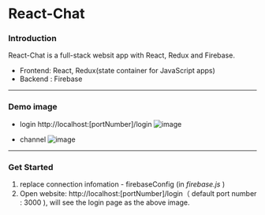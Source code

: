 # React-Chat

### Introduction
React-Chat is a full-stack websit app with React, Redux and Firebase.
- Frontend: React, Redux(state container for JavaScript apps)
- Backend : Firebase

---

### Demo image

- login 
http://localhost:[portNumber]/login
![image](https://github.com/Jasmine-fe/React-Chat/blob/master/img/login.png)

- channel 
![image](https://github.com/Jasmine-fe/React-Chat/blob/master/img/content.png)

---

### Get Started
1. replace connection infomation - firebaseConfig (in *firebase.js* )
2. Open website: http://localhost:[portNumber]/login（ default port number : 3000 ), will see the login page as the above image.
